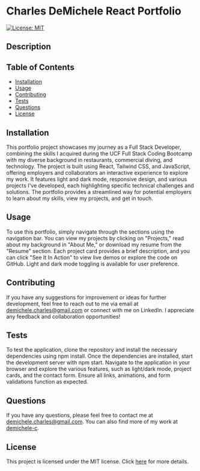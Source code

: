 # Charles DeMichele React Portfolio

[![License: MIT](https://img.shields.io/badge/License-MIT-brightgreen.svg)](https://opensource.org/licenses/MIT)

## Description



## Table of Contents

- [Installation](#installation)
- [Usage](#usage)
- [Contributing](#contributing)
- [Tests](#tests)
- [Questions](#questions)
- [License](#license)

## Installation

This portfolio project showcases my journey as a Full Stack Developer, combining the skills I acquired during the UCF Full Stack Coding Bootcamp with my diverse background in restaurants, commercial diving, and technology. The project is built using React, Tailwind CSS, and JavaScript, offering employers and collaborators an interactive experience to explore my work. It features light and dark mode, responsive design, and various projects I've developed, each highlighting specific technical challenges and solutions. The portfolio provides a streamlined way for potential employers to learn about my skills, view my projects, and get in touch.

## Usage

To use this portfolio, simply navigate through the sections using the navigation bar. You can view my projects by clicking on "Projects," read about my background in "About Me," or download my resume from the "Resume" section. Each project card provides a brief description, and you can click "See It In Action" to view live demos or explore the code on GitHub. Light and dark mode toggling is available for user preference.

## Contributing

If you have any suggestions for improvement or ideas for further development, feel free to reach out to me via email at demichele.charles@gmail.com or connect with me on LinkedIn. I appreciate any feedback and collaboration opportunities!

## Tests

To test the application, clone the repository and install the necessary dependencies using npm install. Once the dependencies are installed, start the development server with npm start. Navigate to the application in your browser and explore the various features, such as light/dark mode, project cards, and the contact form. Ensure all links, animations, and form validations function as expected.

## Questions

If you have any questions, please feel free to contact me at [demichele.charles@gmail.com](mailto:demichele.charles@gmail.com). You can also find more of my work at [demichele-c](https://github.com/demichele-c).

## License

This project is licensed under the MIT license. Click [here](https://opensource.org/licenses/MIT) for more details.
